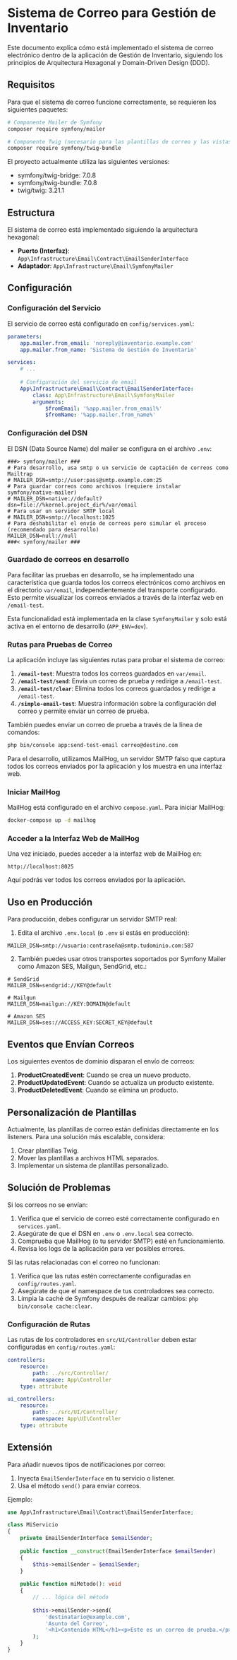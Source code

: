 # Sistema de Correo para Gestión de Inventario

Este documento explica cómo está implementado el sistema de correo electrónico dentro de la aplicación de Gestión de Inventario, siguiendo los principios de Arquitectura Hexagonal y Domain-Driven Design (DDD).

## Requisitos

Para que el sistema de correo funcione correctamente, se requieren los siguientes paquetes:

```bash
# Componente Mailer de Symfony
composer require symfony/mailer

# Componente Twig (necesario para las plantillas de correo y las vistas web)
composer require symfony/twig-bundle
```

El proyecto actualmente utiliza las siguientes versiones:

- symfony/twig-bridge: 7.0.8
- symfony/twig-bundle: 7.0.8
- twig/twig: 3.21.1

## Estructura

El sistema de correo está implementado siguiendo la arquitectura hexagonal:

- **Puerto (Interfaz)**: `App\Infrastructure\Email\Contract\EmailSenderInterface`
- **Adaptador**: `App\Infrastructure\Email\SymfonyMailer`

## Configuración

### Configuración del Servicio

El servicio de correo está configurado en `config/services.yaml`:

```yaml
parameters:
    app.mailer.from_email: 'noreply@inventario.example.com'
    app.mailer.from_name: 'Sistema de Gestión de Inventario'

services:
    # ...
    
    # Configuración del servicio de email
    App\Infrastructure\Email\Contract\EmailSenderInterface:
        class: App\Infrastructure\Email\SymfonyMailer
        arguments:
            $fromEmail: '%app.mailer.from_email%'
            $fromName: '%app.mailer.from_name%'
```

### Configuración del DSN

El DSN (Data Source Name) del mailer se configura en el archivo `.env`:

```properties
###> symfony/mailer ###
# Para desarrollo, usa smtp o un servicio de captación de correos como Mailtrap
# MAILER_DSN=smtp://user:pass@smtp.example.com:25
# Para guardar correos como archivos (requiere instalar symfony/native-mailer)
# MAILER_DSN=native://default?dsn=file://%kernel.project_dir%/var/email
# Para usar un servidor SMTP local
# MAILER_DSN=smtp://localhost:1025
# Para deshabilitar el envío de correos pero simular el proceso (recomendado para desarrollo)
MAILER_DSN=null://null
###< symfony/mailer ###
```

### Guardado de correos en desarrollo

Para facilitar las pruebas en desarrollo, se ha implementado una característica que guarda todos los correos electrónicos como archivos en el directorio `var/email`, independientemente del transporte configurado. Esto permite visualizar los correos enviados a través de la interfaz web en `/email-test`.

Esta funcionalidad está implementada en la clase `SymfonyMailer` y solo está activa en el entorno de desarrollo (`APP_ENV=dev`).

### Rutas para Pruebas de Correo

La aplicación incluye las siguientes rutas para probar el sistema de correo:

1. **`/email-test`**: Muestra todos los correos guardados en `var/email`.
2. **`/email-test/send`**: Envía un correo de prueba y redirige a `/email-test`.
3. **`/email-test/clear`**: Elimina todos los correos guardados y redirige a `/email-test`.
4. **`/simple-email-test`**: Muestra información sobre la configuración del correo y permite enviar un correo de prueba.

También puedes enviar un correo de prueba a través de la línea de comandos:

```bash
php bin/console app:send-test-email correo@destino.com
```

Para el desarrollo, utilizamos MailHog, un servidor SMTP falso que captura todos los correos enviados por la aplicación y los muestra en una interfaz web.

### Iniciar MailHog

MailHog está configurado en el archivo `compose.yaml`. Para iniciar MailHog:

```bash
docker-compose up -d mailhog
```

### Acceder a la Interfaz Web de MailHog

Una vez iniciado, puedes acceder a la interfaz web de MailHog en:

```
http://localhost:8025
```

Aquí podrás ver todos los correos enviados por la aplicación.

## Uso en Producción

Para producción, debes configurar un servidor SMTP real:

1. Edita el archivo `.env.local` (o `.env` si estás en producción):

```properties
MAILER_DSN=smtp://usuario:contraseña@smtp.tudominio.com:587
```

2. También puedes usar otros transportes soportados por Symfony Mailer como Amazon SES, Mailgun, SendGrid, etc.:

```properties
# SendGrid
MAILER_DSN=sendgrid://KEY@default

# Mailgun
MAILER_DSN=mailgun://KEY:DOMAIN@default

# Amazon SES
MAILER_DSN=ses://ACCESS_KEY:SECRET_KEY@default
```

## Eventos que Envían Correos

Los siguientes eventos de dominio disparan el envío de correos:

1. **ProductCreatedEvent**: Cuando se crea un nuevo producto.
2. **ProductUpdatedEvent**: Cuando se actualiza un producto existente.
3. **ProductDeletedEvent**: Cuando se elimina un producto.

## Personalización de Plantillas

Actualmente, las plantillas de correo están definidas directamente en los listeners. Para una solución más escalable, considera:

1. Crear plantillas Twig.
2. Mover las plantillas a archivos HTML separados.
3. Implementar un sistema de plantillas personalizado.

## Solución de Problemas

Si los correos no se envían:

1. Verifica que el servicio de correo esté correctamente configurado en `services.yaml`.
2. Asegúrate de que el DSN en `.env` o `.env.local` sea correcto.
3. Comprueba que MailHog (o tu servidor SMTP) esté en funcionamiento.
4. Revisa los logs de la aplicación para ver posibles errores.

Si las rutas relacionadas con el correo no funcionan:

1. Verifica que las rutas estén correctamente configuradas en `config/routes.yaml`.
2. Asegúrate de que el namespace de tus controladores sea correcto.
3. Limpia la caché de Symfony después de realizar cambios: `php bin/console cache:clear`.

### Configuración de Rutas

Las rutas de los controladores en `src/UI/Controller` deben estar configuradas en `config/routes.yaml`:

```yaml
controllers:
    resource:
        path: ../src/Controller/
        namespace: App\Controller
    type: attribute

ui_controllers:
    resource:
        path: ../src/UI/Controller/
        namespace: App\UI\Controller
    type: attribute
```

## Extensión

Para añadir nuevos tipos de notificaciones por correo:

1. Inyecta `EmailSenderInterface` en tu servicio o listener.
2. Usa el método `send()` para enviar correos.

Ejemplo:

```php
use App\Infrastructure\Email\Contract\EmailSenderInterface;

class MiServicio
{
    private EmailSenderInterface $emailSender;
    
    public function __construct(EmailSenderInterface $emailSender)
    {
        $this->emailSender = $emailSender;
    }
    
    public function miMetodo(): void
    {
        // ... lógica del método
        
        $this->emailSender->send(
            'destinatario@example.com',
            'Asunto del Correo',
            '<h1>Contenido HTML</h1><p>Este es un correo de prueba.</p>'
        );
    }
}
```
